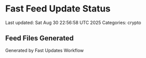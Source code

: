 # Fast Feed Update Status
Last updated: Sat Aug 30 22:56:58 UTC 2025
Categories: crypto

## Feed Files Generated

Generated by Fast Updates Workflow
